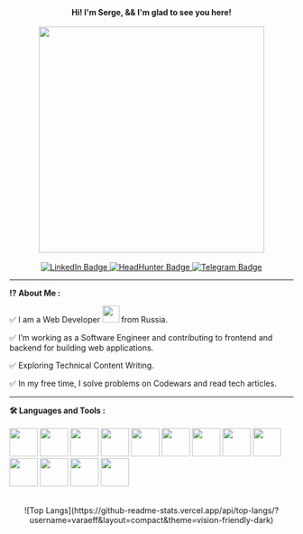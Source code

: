 <div align="center">
  <b>Hi! I'm Serge, && I'm glad to see you here!</b>
  <br><br>
  <img src="https://raw.githubusercontent.com/axilleasiv/vscode-javascript-repl-docs/master/vscode-javascript-repl.gif" width="400"/>
  <br><br>
  <a href="https://www.linkedin.com/in/varaeff/">
    <img src="https://img.shields.io/badge/LinkedIn-blue?style=for-the-badge&logo=linkedin&logoColor=white" alt="LinkedIn Badge"/>
  </a>
  <a href="https://hh.ru/resume/e9290c16ff008505e80039ed1f736563726574">
    <img src="https://img.shields.io/badge/HeadHunter-blue?style=for-the-badge" alt="HeadHunter Badge"/>
  </a>
  <a href="https://t.me/varaeff">
    <img src="https://img.shields.io/badge/Telegram-blue?style=for-the-badge&logo=telegram&logoColor=white" alt="Telegram Badge"/>
  </a>
  <br>
  <img src="https://komarev.com/ghpvc/?username=varaeff&style=flat-square&color=blue" alt=""/>
</div>

---

<b>:interrobang: About Me :</b>

:white_check_mark: I am a Web Developer <img src="https://media.giphy.com/media/WUlplcMpOCEmTGBtBW/giphy.gif" width="30"> from Russia.

:white_check_mark: I’m working as a Software Engineer and contributing to frontend and backend for building web applications.

:white_check_mark: Exploring Technical Content Writing.

:white_check_mark: In my free time, I solve problems on Codewars and read tech articles.

---

<b>:hammer_and_wrench: Languages and Tools :</b>
<br><br>
<img src="https://cdn.jsdelivr.net/gh/devicons/devicon/icons/html5/html5-original.svg" width='50px' />
<img src="https://cdn.jsdelivr.net/gh/devicons/devicon/icons/css3/css3-original.svg" width='50px' />
<img src="https://cdn.jsdelivr.net/gh/devicons/devicon/icons/tailwindcss/tailwindcss-plain.svg" width='50px' />
<img src="https://cdn.jsdelivr.net/gh/devicons/devicon/icons/bootstrap/bootstrap-original.svg" width='50px' />
<img src="https://cdn.jsdelivr.net/gh/devicons/devicon/icons/javascript/javascript-original.svg" width='50px' />
<img src="https://cdn.jsdelivr.net/gh/devicons/devicon/icons/typescript/typescript-original.svg" width='50px' />
<img src="https://cdn.jsdelivr.net/gh/devicons/devicon/icons/react/react-original.svg" width='50px' />
<img src="https://cdn.jsdelivr.net/gh/devicons/devicon/icons/vuejs/vuejs-original.svg" width='50px' />
<img src="https://cdn.jsdelivr.net/gh/devicons/devicon/icons/python/python-original.svg" width='50px' />
<img src="https://cdn.jsdelivr.net/gh/devicons/devicon/icons/django/django-plain.svg" width='50px' />
<img src="https://cdn.jsdelivr.net/gh/devicons/devicon/icons/postgresql/postgresql-original.svg" width='50px' />
<img src="https://cdn.jsdelivr.net/gh/devicons/devicon/icons/docker/docker-original.svg" width='50px' />
<img src="https://cdn.jsdelivr.net/gh/devicons/devicon/icons/git/git-original.svg" width='50px' />
<br><br>
<div align="center">
![Top Langs](https://github-readme-stats.vercel.app/api/top-langs/?username=varaeff&layout=compact&theme=vision-friendly-dark)
</div>
